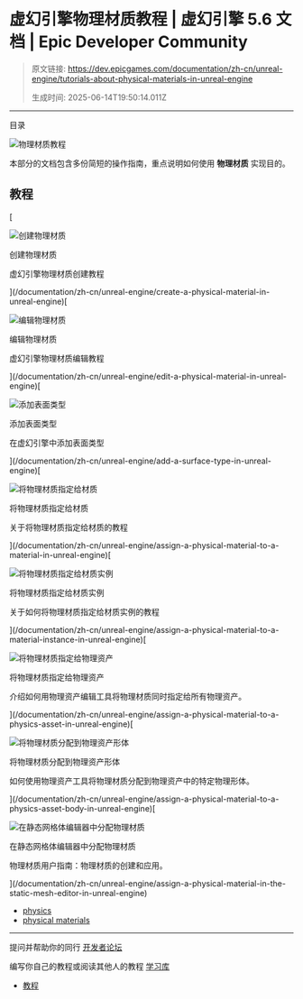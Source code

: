 # 虚幻引擎物理材质教程 | 虚幻引擎 5.6 文档 | Epic Developer Community

> 原文链接: https://dev.epicgames.com/documentation/zh-cn/unreal-engine/tutorials-about-physical-materials-in-unreal-engine
> 
> 生成时间: 2025-06-14T19:50:14.011Z

---

目录

![物理材质教程](https://dev.epicgames.com/community/api/documentation/image/28a483ad-9061-463c-be46-7bf5b7269387?resizing_type=fill&width=1920&height=335)

本部分的文档包含多份简短的操作指南，重点说明如何使用 **物理材质** 实现目的。

## 教程

[

![创建物理材质](https://d1iv7db44yhgxn.cloudfront.net/documentation/images/b5c25ad4-14e1-49ee-bab2-85da3c0e53d9/placeholder_topic.png)

创建物理材质

虚幻引擎物理材质创建教程





](/documentation/zh-cn/unreal-engine/create-a-physical-material-in-unreal-engine)[

![编辑物理材质](https://d1iv7db44yhgxn.cloudfront.net/documentation/images/b1d56568-3ee8-432e-a13b-bbd1d68c4ab2/placeholder_topic.png)

编辑物理材质

虚幻引擎物理材质编辑教程





](/documentation/zh-cn/unreal-engine/edit-a-physical-material-in-unreal-engine)[

![添加表面类型](https://d1iv7db44yhgxn.cloudfront.net/documentation/images/cb31d0c7-731b-4f8c-b247-f5be8a5c5774/placeholder_topic.png)

添加表面类型

在虚幻引擎中添加表面类型





](/documentation/zh-cn/unreal-engine/add-a-surface-type-in-unreal-engine)[

![将物理材质指定给材质](https://d1iv7db44yhgxn.cloudfront.net/documentation/images/3f47e340-9635-48f3-8ed9-75f977b924af/placeholder_topic.png)

将物理材质指定给材质

关于将物理材质指定给材质的教程





](/documentation/zh-cn/unreal-engine/assign-a-physical-material-to-a-material-in-unreal-engine)[

![将物理材质指定给材质实例](https://d1iv7db44yhgxn.cloudfront.net/documentation/images/02dfbba1-c484-4f14-b259-72bfa3348ba6/placeholder_topic.png)

将物理材质指定给材质实例

关于如何将物理材质指定给材质实例的教程





](/documentation/zh-cn/unreal-engine/assign-a-physical-material-to-a-material-instance-in-unreal-engine)[

![将物理材质指定给物理资产](https://d1iv7db44yhgxn.cloudfront.net/documentation/images/41efd057-43ba-45b7-b30b-2c8fb749b6dd/placeholder_topic.png)

将物理材质指定给物理资产

介绍如何用物理资产编辑工具将物理材质同时指定给所有物理资产。





](/documentation/zh-cn/unreal-engine/assign-a-physical-material-to-a-physics-asset-in-unreal-engine)[

![将物理材质分配到物理资产形体](https://d1iv7db44yhgxn.cloudfront.net/documentation/images/77733ee4-7e6f-486c-903a-78434e3f820c/placeholder_topic.png)

将物理材质分配到物理资产形体

如何使用物理资产工具将物理材质分配到物理资产中的特定物理形体。





](/documentation/zh-cn/unreal-engine/assign-a-physical-material-to-a-physics-asset-body-in-unreal-engine)[

![在静态网格体编辑器中分配物理材质](https://d1iv7db44yhgxn.cloudfront.net/documentation/images/44d1be62-0867-48e0-9ed1-a1764798a187/placeholder_topic.png)

在静态网格体编辑器中分配物理材质

物理材质用户指南：物理材质的创建和应用。





](/documentation/zh-cn/unreal-engine/assign-a-physical-material-in-the-static-mesh-editor-in-unreal-engine)

-   [physics](https://dev.epicgames.com/community/search?query=physics)
-   [physical materials](https://dev.epicgames.com/community/search?query=physical%20materials)

* * *

提问并帮助你的同行 [开发者论坛](https://forums.unrealengine.com/categories?tag=unreal-engine)

编写你自己的教程或阅读其他人的教程 [学习库](https://dev.epicgames.com/community/unreal-engine/learning)

-   [教程](/documentation/zh-cn/unreal-engine/tutorials-about-physical-materials-in-unreal-engine#%E6%95%99%E7%A8%8B)